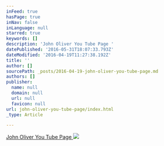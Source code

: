```yaml
---
inFeed: true
hasPage: true
inNav: false
inLanguage: null
starred: true
keywords: []
description: 'John Oliver You Tube Page '
datePublished: '2016-05-31T18:07:33.793Z'
dateModified: '2016-04-19T11:27:38.192Z'
title: ''
author: []
sourcePath: _posts/2016-04-19-john-oliver-you-tube-page.md
authors: []
publisher:
  name: null
  domain: null
  url: null
  favicon: null
url: john-oliver-you-tube-page/index.html
_type: Article

---
```

[John Oliver You Tube Page ][0]
![](https://the-grid-user-content.s3-us-west-2.amazonaws.com/028d089d-7e2b-4155-8dab-f654bd3a7154.png)

[0]: https://www.youtube.com/user/LastWeekTonight